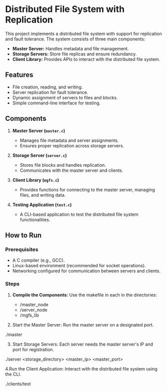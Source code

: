 # Distributed File System with Replication

This project implements a distributed file system with support for replication and fault tolerance. The system consists of three main components:
- **Master Server:** Handles metadata and file management.
- **Storage Servers:** Store file replicas and ensure redundancy.
- **Client Library:** Provides APIs to interact with the distributed file system.

## Features
- File creation, reading, and writing.
- Server replication for fault tolerance.
- Dynamic assignment of servers to files and blocks.
- Simple command-line interface for testing.

## Components
1. **Master Server (`master.c`)**
   - Manages file metadata and server assignments.
   - Ensures proper replication across storage servers.

2. **Storage Server (`server.c`)**
   - Stores file blocks and handles replication.
   - Communicates with the master server and clients.

3. **Client Library (`mgfs.c`)**
   - Provides functions for connecting to the master server, managing files, and writing data.

4. **Testing Application (`test.c`)**
   - A CLI-based application to test the distributed file system functionalities.

## How to Run
### Prerequisites
- A C compiler (e.g., GCC).
- Linux-based environment (recommended for socket operations).
- Networking configured for communication between servers and clients.

### Steps
1. **Compile the Components:**
   Use the makefile in each in the directories:
	- /master_node
	- /server_node
	- /mgfs_lib

2. Start the Master Server: Run the master server on a designated port.

./master <port>

3. Start Storage Servers: Each server needs the master server's IP and port for registration.

./server <storage_directory> <master_ip> <master_port>

4.Run the Client Application: Interact with the distributed file system using the CLI.

./clients/test